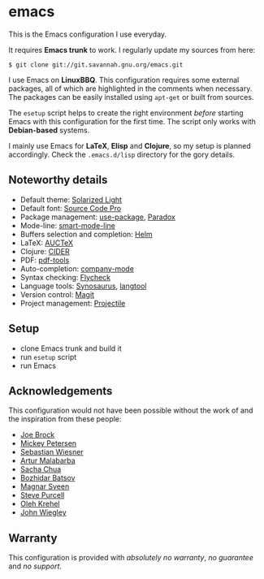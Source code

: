 emacs
=====

This is the Emacs configuration I use everyday.

It requires **Emacs trunk** to work. I regularly update my sources from here:
```console
$ git clone git://git.savannah.gnu.org/emacs.git
```

I use Emacs on **LinuxBBQ**. This configuration requires some external packages,
all of which are highlighted in the comments when necessary. The packages can be
easily installed using ```apt-get``` or built from sources.

The ```esetup``` script helps to create the right environment *before* starting
Emacs with this configuration for the first time. The script only works with
**Debian-based** systems.

I mainly use Emacs for **LaTeX**, **Elisp** and **Clojure**, so my setup is
planned accordingly. Check the ```.emacs.d/lisp``` directory for the gory
details.

Noteworthy details
------------------
- Default theme: [Solarized Light](https://github.com/bbatsov/solarized-emacs)
- Default font: [Source Code Pro](https://github.com/adobe-fonts/source-code-pro)
- Package management: [use-package](https://github.com/jwiegley/use-package), [Paradox](https://github.com/Bruce-Connor/paradox)
- Mode-line: [smart-mode-line](https://github.com/Bruce-Connor/smart-mode-line)
- Buffers selection and completion: [Helm](https://github.com/emacs-helm/helm)
- LaTeX: [AUCTeX](http://www.gnu.org/software/auctex/index.html)
- Clojure: [CIDER](https://github.com/clojure-emacs/cider)
- PDF: [pdf-tools](https://github.com/politza/pdf-tools)
- Auto-completion: [company-mode](https://github.com/company-mode/company-mode)
- Syntax checking: [Flycheck](https://github.com/flycheck/flycheck)
- Language tools: [Synosaurus](https://github.com/rootzlevel/synosaurus), [langtool](https://github.com/mhayashi1120/Emacs-langtool)
- Version control: [Magit](https://github.com/magit/magit)
- Project management: [Projectile](https://github.com/bbatsov/projectile)

Setup
-----
- clone Emacs trunk and build it
- run ```esetup``` script
- run Emacs

Acknowledgements
----------------
This configuration would not have been possible without the work of and the
inspiration from these people:
- [Joe Brock](https://github.com/DebianJoe)
- [Mickey Petersen](https://github.com/mickeynp)
- [Sebastian Wiesner](https://github.com/lunaryorn)
- [Artur Malabarba](https://github.com/Bruce-Connor)
- [Sacha Chua](https://github.com/sachac)
- [Bozhidar Batsov](https://github.com/bbatsov)
- [Magnar Sveen](https://github.com/magnars)
- [Steve Purcell](https://github.com/purcell)
- [Oleh Krehel](https://github.com/abo-abo)
- [John Wiegley](https://github.com/jwiegley)

Warranty
--------
This configuration is provided with *absolutely no warranty*, *no guarantee* and
*no support*.
